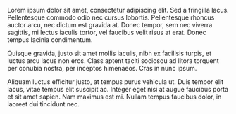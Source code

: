 Lorem ipsum dolor sit amet, consectetur adipiscing elit. Sed a fringilla lacus. Pellentesque commodo odio nec cursus lobortis. Pellentesque rhoncus auctor arcu, nec dictum est gravida at. Donec tempor, sem nec viverra sagittis, mi lectus iaculis tortor, vel faucibus velit risus at erat. Donec tempus lacinia condimentum. 

Quisque gravida, justo sit amet mollis iaculis, nibh ex facilisis turpis, et luctus arcu lacus non eros. Class aptent taciti sociosqu ad litora torquent per conubia nostra, per inceptos himenaeos. Cras in nunc ipsum. 

Aliquam luctus efficitur justo, at tempus purus vehicula ut. Duis tempor elit lacus, vitae tempus elit suscipit ac. Integer eget nisi at augue faucibus porta et sit amet sapien. Nam maximus est mi. Nullam tempus faucibus dolor, in laoreet dui tincidunt nec.